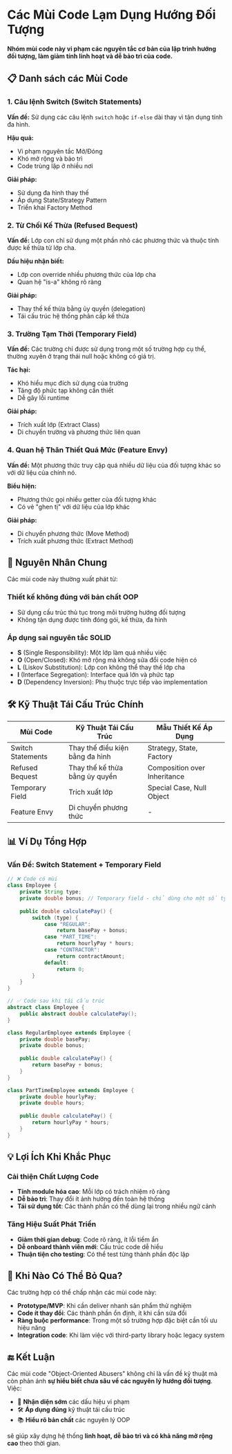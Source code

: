 # **Các Mùi Code Lạm Dụng Hướng Đối Tượng**

**Nhóm mùi code này vi phạm các nguyên tắc cơ bản của lập trình hướng đối tượng, làm giảm tính linh hoạt và dễ bảo trì của code.**

## **📋 Danh sách các Mùi Code**

### **1. Câu lệnh Switch (Switch Statements)**
**Vấn đề:** Sử dụng các câu lệnh `switch` hoặc `if-else` dài thay vì tận dụng tính đa hình.

**Hậu quả:**
- Vi phạm nguyên tắc Mở/Đóng
- Khó mở rộng và bảo trì
- Code trùng lặp ở nhiều nơi

**Giải pháp:**
- Sử dụng đa hình thay thế
- Áp dụng State/Strategy Pattern
- Triển khai Factory Method

### **2. Từ Chối Kế Thừa (Refused Bequest)**
**Vấn đề:** Lớp con chỉ sử dụng một phần nhỏ các phương thức và thuộc tính được kế thừa từ lớp cha.

**Dấu hiệu nhận biết:**
- Lớp con override nhiều phương thức của lớp cha
- Quan hệ "is-a" không rõ ràng

**Giải pháp:**
- Thay thế kế thừa bằng ủy quyền (delegation)
- Tái cấu trúc hệ thống phân cấp kế thừa

### **3. Trường Tạm Thời (Temporary Field)**
**Vấn đề:** Các trường chỉ được sử dụng trong một số trường hợp cụ thể, thường xuyên ở trạng thái null hoặc không có giá trị.

**Tác hại:**
- Khó hiểu mục đích sử dụng của trường
- Tăng độ phức tạp không cần thiết
- Dễ gây lỗi runtime

**Giải pháp:**
- Trích xuất lớp (Extract Class)
- Di chuyển trường và phương thức liên quan

### **4. Quan hệ Thân Thiết Quá Mức (Feature Envy)**
**Vấn đề:** Một phương thức truy cập quá nhiều dữ liệu của đối tượng khác so với dữ liệu của chính nó.

**Biểu hiện:**
- Phương thức gọi nhiều getter của đối tượng khác
- Có vẻ "ghen tị" với dữ liệu của lớp khác

**Giải pháp:**
- Di chuyển phương thức (Move Method)
- Trích xuất phương thức (Extract Method)

## **🎯 Nguyên Nhân Chung**

Các mùi code này thường xuất phát từ:

### **Thiết kế không đúng với bản chất OOP**
- Sử dụng cấu trúc thủ tục trong môi trường hướng đối tượng
- Không tận dụng được tính đóng gói, kế thừa, đa hình

### **Áp dụng sai nguyên tắc SOLID**
- **S** (Single Responsibility): Một lớp làm quá nhiều việc
- **O** (Open/Closed): Khó mở rộng mà không sửa đổi code hiện có
- **L** (Liskov Substitution): Lớp con không thể thay thế lớp cha
- **I** (Interface Segregation): Interface quá lớn và phức tạp
- **D** (Dependency Inversion): Phụ thuộc trực tiếp vào implementation

## **🛠 Kỹ Thuật Tái Cấu Trúc Chính**

| Mùi Code | Kỹ Thuật Tái Cấu Trúc | Mẫu Thiết Kế Áp Dụng |
|----------|---------------------|-------------------|
| Switch Statements | Thay thế điều kiện bằng đa hình | Strategy, State, Factory |
| Refused Bequest | Thay thế kế thừa bằng ủy quyền | Composition over Inheritance |
| Temporary Field | Trích xuất lớp | Special Case, Null Object |
| Feature Envy | Di chuyển phương thức | - |

## **📊 Ví Dụ Tổng Hợp**

### **Vấn Đề: Switch Statement + Temporary Field**
```java
// ❌ Code có mùi
class Employee {
    private String type;
    private double bonus; // Temporary field - chỉ dùng cho một số type
    
    public double calculatePay() {
        switch (type) {
            case "REGULAR":
                return basePay + bonus;
            case "PART_TIME":
                return hourlyPay * hours;
            case "CONTRACTOR":
                return contractAmount;
            default:
                return 0;
        }
    }
}

// ✅ Code sau khi tái cấu trúc
abstract class Employee {
    public abstract double calculatePay();
}

class RegularEmployee extends Employee {
    private double basePay;
    private double bonus;
    
    public double calculatePay() {
        return basePay + bonus;
    }
}

class PartTimeEmployee extends Employee {
    private double hourlyPay;
    private double hours;
    
    public double calculatePay() {
        return hourlyPay * hours;
    }
}
```

## **💡 Lợi Ích Khi Khắc Phục**

### **Cải thiện Chất Lượng Code**
- **Tính module hóa cao**: Mỗi lớp có trách nhiệm rõ ràng
- **Dễ bảo trì**: Thay đổi ít ảnh hưởng đến toàn hệ thống
- **Tái sử dụng tốt**: Các thành phần có thể dùng lại trong nhiều ngữ cảnh

### **Tăng Hiệu Suất Phát Triển**
- **Giảm thời gian debug**: Code rõ ràng, ít lỗi tiềm ẩn
- **Dễ onboard thành viên mới**: Cấu trúc code dễ hiểu
- **Thuận tiện cho testing**: Có thể test từng thành phần độc lập

## **🚨 Khi Nào Có Thể Bỏ Qua?**

Các trường hợp có thể chấp nhận các mùi code này:

- **Prototype/MVP**: Khi cần deliver nhanh sản phẩm thử nghiệm
- **Code ít thay đổi**: Các thành phần ổn định, ít khi cần sửa đổi
- **Ràng buộc performance**: Trong một số trường hợp đặc biệt cần tối ưu hiệu năng
- **Integration code**: Khi làm việc với third-party library hoặc legacy system

## **🔚 Kết Luận**

Các mùi code "Object-Oriented Abusers" không chỉ là vấn đề kỹ thuật mà còn phản ánh **sự hiểu biết chưa sâu về các nguyên lý hướng đối tượng**. Việc:

- 🎯 **Nhận diện sớm** các dấu hiệu vi phạm
- 🛠 **Áp dụng đúng** kỹ thuật tái cấu trúc  
- 📚 **Hiểu rõ bản chất** các nguyên lý OOP

sẽ giúp xây dựng hệ thống **linh hoạt, dễ bảo trì và có khả năng mở rộng cao** theo thời gian.
